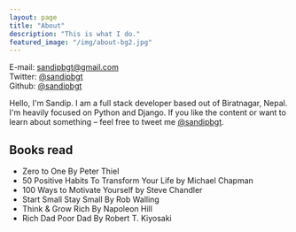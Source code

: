 ```yaml
---
layout: page
title: "About"
description: "This is what I do."
featured_image: "/img/about-bg2.jpg"
---
```


E-mail: <a href="mailto:sandipbgt@gmail.com">sandipbgt@gmail.com</a> <br>
Twitter: <a href="https://twitter.com/sandipbgt">@sandipbgt</a> <br>
Github: <a href="https://github.com/sandipbgt">@sandipbgt</a> <br>

Hello, I'm Sandip. I am a full stack developer based out of Biratnagar, Nepal. I'm heavily focused on Python and Django.
If you like the content or want to learn about something – feel free to tweet me <a href="https://twitter.com/sandipbgt">@sandipbgt</a>.

## Books read

* Zero to One By Peter Thiel
* 50 Positive Habits To Transform Your Life by Michael Chapman
* 100 Ways to Motivate Yourself by Steve Chandler
* Start Small Stay Small By Rob Walling
* Think & Grow Rich By Napoleon Hill
* Rich Dad Poor Dad By Robert T. Kiyosaki